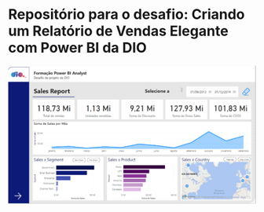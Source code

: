 ﻿# Repositório para o desafio: Criando um Relatório de Vendas Elegante com Power BI da DIO

 
<img src="https://raw.githubusercontent.com/jubssoares/desafio-projeto-relatorio-power-bi/main/Captura%20de%20tela%202024-03-18%20183006.png"/>
